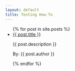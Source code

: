 ```yaml
---
layout: default
title: Testing How-To
---
```


<ul>
  {% for post in site.posts %}
    <li>
      <a href="{{ post.url }}">{{ post.title }}</a>
      <p>{{ post.description }}</p>
      <p>By: {{ post.author }}</p>
    </li>
  {% endfor %}
</ul>
